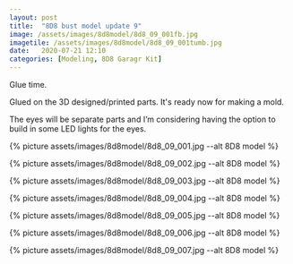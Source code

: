 ```yaml
---
layout: post
title:  "8D8 bust model update 9"
image: /assets/images/8d8model/8d8_09_001fb.jpg
imagetile: /assets/images/8d8model/8d8_09_001tumb.jpg
date:   2020-07-21 12:10
categories: [Modeling, 8D8 Garagr Kit]
---
```

Glue time.

<!--more-->

Glued on the 3D designed/printed parts. It's ready now for making a mold.

The eyes will be separate parts and I’m considering having the option to build in some LED lights for the eyes. 

{% picture assets/images/8d8model/8d8_09_001.jpg --alt 8D8 model %}

{% picture assets/images/8d8model/8d8_09_002.jpg --alt 8D8 model %}

{% picture assets/images/8d8model/8d8_09_003.jpg --alt 8D8 model %}

{% picture assets/images/8d8model/8d8_09_004.jpg --alt 8D8 model %}

{% picture assets/images/8d8model/8d8_09_005.jpg --alt 8D8 model %}

{% picture assets/images/8d8model/8d8_09_006.jpg --alt 8D8 model %}

{% picture assets/images/8d8model/8d8_09_007.jpg --alt 8D8 model %}



